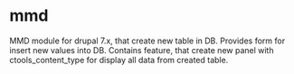 # mmd
MMD module for drupal 7.x, that create new table in DB.
Provides form for insert new values into DB.
Contains feature, that create new panel with ctools_content_type for display all data from created table.